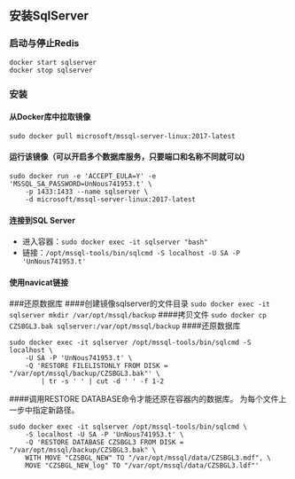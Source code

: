 ## 安装SqlServer
### 启动与停止Redis
```
docker start sqlserver
docker stop sqlserver
```

### 安装
#### 从Docker库中拉取镜像
`sudo docker pull microsoft/mssql-server-linux:2017-latest`

#### 运行该镜像（**可以开启多个数据库服务，只要端口和名称不同就可以**)
```
sudo docker run -e 'ACCEPT_EULA=Y' -e 'MSSQL_SA_PASSWORD=UnNous741953.t' \
    -p 1433:1433 --name sqlserver \
    -d microsoft/mssql-server-linux:2017-latest
```
#### 连接到SQL Server

 * 进入容器：`sudo docker exec -it sqlserver "bash"`
 * 链接：`/opt/mssql-tools/bin/sqlcmd -S localhost -U SA -P 'UnNous741953.t'`

#### 使用navicat链接

###还原数据库
####创建镜像sqlserver的文件目录
`sudo docker exec -it sqlserver mkdir /var/opt/mssql/backup`
####拷贝文件
`sudo docker cp CZSBGL3.bak sqlserver:/var/opt/mssql/backup`
####还原数据库
```
sudo docker exec -it sqlserver /opt/mssql-tools/bin/sqlcmd -S localhost \
    -U SA -P 'UnNous741953.t' \
    -Q 'RESTORE FILELISTONLY FROM DISK = "/var/opt/mssql/backup/CZSBGL3.bak"' \
        | tr -s ' ' | cut -d ' ' -f 1-2
```
####调用RESTORE DATABASE命令才能还原在容器内的数据库。 为每个文件上一步中指定新路径。
```
sudo docker exec -it sqlserver /opt/mssql-tools/bin/sqlcmd \
    -S localhost -U SA -P 'UnNous741953.t' \
    -Q 'RESTORE DATABASE CZSBGL3 FROM DISK = "/var/opt/mssql/backup/CZSBGL3.bak" \ 
    WITH MOVE "CZSBGL_NEW" TO "/var/opt/mssql/data/CZSBGL3.mdf", \
    MOVE "CZSBGL_NEW_log" TO "/var/opt/mssql/data/CZSBGL3.ldf"'
```
